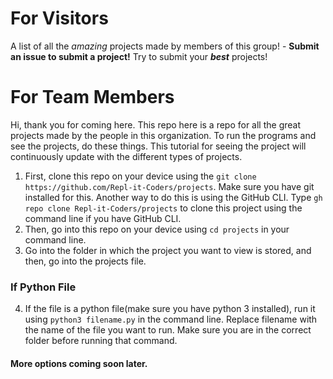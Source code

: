 # For Visitors
A list of all the _amazing_ projects made by members of this group! - __Submit an issue to submit a project!__ Try to submit your ___best___ projects!

# For Team Members
Hi, thank you for coming here. This repo here is a repo for all the great projects made by the people in this organization. To run the programs and see the projects, do these things. This tutorial for seeing the project will continuously update with the different types of projects.
1. First, clone this repo on your device using the ```git clone https://github.com/Repl-it-Coders/projects```. Make sure you have git installed for this. Another way to do this is using the GitHub CLI. Type ```gh repo clone Repl-it-Coders/projects``` to clone this project using the command line if you have GitHub CLI.
2. Then, go into this repo on your device using ```cd projects``` in your command line.
3. Go into the folder in which the project you want to view is stored, and then, go into the projects file.
### If Python File
4. If the file is a python file(make sure you have python 3 installed), run it using ```python3 filename.py``` in the command line. Replace filename with the name of the file you want to run. Make sure you are in the correct folder before running that command.
#### More options coming soon later.
